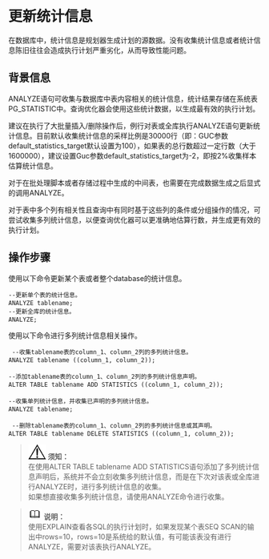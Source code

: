 # 更新统计信息<a name="ZH-CN_TOPIC_0245374548"></a>

在数据库中，统计信息是规划器生成计划的源数据。没有收集统计信息或者统计信息陈旧往往会造成执行计划严重劣化，从而导致性能问题。

## 背景信息<a name="zh-cn_topic_0237121513_zh-cn_topic_0073253809_zh-cn_topic_0040046492_section1822974510313"></a>

ANALYZE语句可收集与数据库中表内容相关的统计信息，统计结果存储在系统表PG\_STATISTIC中。查询优化器会使用这些统计数据，以生成最有效的执行计划。

建议在执行了大批量插入/删除操作后，例行对表或全库执行ANALYZE语句更新统计信息。目前默认收集统计信息的采样比例是30000行（即：GUC参数default\_statistics\_target默认设置为100），如果表的总行数超过一定行数（大于1600000），建议设置Guc参数default\_statistics\_target为-2，即按2%收集样本估算统计信息。

对于在批处理脚本或者存储过程中生成的中间表，也需要在完成数据生成之后显式的调用ANALYZE。

对于表中多个列有相关性且查询中有同时基于这些列的条件或分组操作的情况，可尝试收集多列统计信息，以便查询优化器可以更准确地估算行数，并生成更有效的执行计划。

## 操作步骤<a name="zh-cn_topic_0237121513_zh-cn_topic_0073253809_zh-cn_topic_0040046492_section6024390710327"></a>

使用以下命令更新某个表或者整个database的统计信息。

```
--更新单个表的统计信息。
ANALYZE tablename; 
--更新全库的统计信息。
ANALYZE;                                  
```

使用以下命令进行多列统计信息相关操作。

```
 --收集tablename表的column_1、column_2列的多列统计信息。
ANALYZE tablename ((column_1, column_2));        

--添加tablename表的column_1、column_2列的多列统计信息声明。
ALTER TABLE tablename ADD STATISTICS ((column_1, column_2));    

--收集单列统计信息，并收集已声明的多列统计信息。
ANALYZE tablename;        

 --删除tablename表的column_1、column_2列的多列统计信息或其声明。
ALTER TABLE tablename DELETE STATISTICS ((column_1, column_2));
```

>![](public_sys-resources/icon-notice.gif) **须知：**   
>在使用ALTER TABLE tablename ADD STATISTICS语句添加了多列统计信息声明后，系统并不会立刻收集多列统计信息，而是在下次对该表或全库进行ANALYZE时，进行多列统计信息的收集。  
>如果想直接收集多列统计信息，请使用ANALYZE命令进行收集。  

>![](public_sys-resources/icon-note.gif) **说明：**   
>使用EXPLAIN查看各SQL的执行计划时，如果发现某个表SEQ SCAN的输出中rows=10，rows=10是系统给的默认值，有可能该表没有进行ANALYZE，需要对该表执行ANALYZE。  

